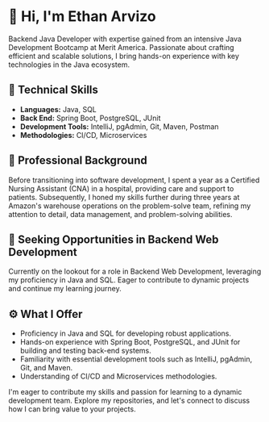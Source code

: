# 👋 Hi, I'm Ethan Arvizo

Backend Java Developer with expertise gained from an intensive Java Development Bootcamp at Merit America. Passionate about crafting efficient and scalable solutions, I bring hands-on experience with key technologies in the Java ecosystem.

## 🚀 Technical Skills 
- **Languages:** Java, SQL 
- **Back End:** Spring Boot, PostgreSQL, JUnit 
- **Development Tools:** IntelliJ, pgAdmin, Git, Maven, Postman 
- **Methodologies:** CI/CD, Microservices

## 💼 Professional Background 
Before transitioning into software development, I spent a year as a Certified Nursing Assistant (CNA) in a hospital, providing care and support to patients. Subsequently, I honed my skills further during three years at Amazon's warehouse operations on the problem-solve team, refining my attention to detail, data management, and problem-solving abilities.

## 🌱 Seeking Opportunities in Backend Web Development 
Currently on the lookout for a role in Backend Web Development, leveraging my proficiency in Java and SQL. Eager to contribute to dynamic projects and continue my learning journey.

## ⚙️ What I Offer 
- Proficiency in Java and SQL for developing robust applications. 
- Hands-on experience with Spring Boot, PostgreSQL, and JUnit for building and testing back-end systems. 
- Familiarity with essential development tools such as IntelliJ, pgAdmin, Git, and Maven. 
- Understanding of CI/CD and Microservices methodologies.

I'm eager to contribute my skills and passion for learning to a dynamic development team. Explore my repositories, and let's connect to discuss how I can bring value to your projects.
